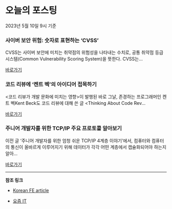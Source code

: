# 오늘의 포스팅 
2023년 5월 10일 9시 기준 

### 사이버 보안 위험: 숫자로 표현하는 ‘CVSS’ 

 CVSS는 사이버 보안에 미치는 취약점의 위험성을 나타내는 수치로, 공통 취약점 등급 시스템(Common Vulnerability Scoring System)을 뜻한다. CVSS는... 

 [바로가기](https://yozm.wishket.com/magazine/detail/2009/) 

### 코드 리뷰에 ‘켄트 벡’의 아이디어 접목하기 

 <코드 리뷰가 개발 문화에 미치는 영향>이 발행된 바로 그날, 존경하는 프로그래머인 켄트 벡Kent Beck도 코드 리뷰에 대해 쓴 글 <Thinking About Code Rev... 

 [바로가기](https://yozm.wishket.com/magazine/detail/2007/) 

### 주니어 개발자를 위한 TCP/IP 주요 프로토콜 알아보기 

 이전 글 ‘주니어 개발자를 위한 엄청 쉬운 TCP/IP 4계층 이야기’에서, 컴퓨터와 컴퓨터의 통신이 올바르게 이루어지기 위해 데이터가 각각 어떤 계층에서 캡슐화되어야 하는지 알아... 

 [바로가기](https://yozm.wishket.com/magazine/detail/2005/) 

---

**참조 링크**

- [Korean FE article](https://kofearticle.substack.com) 

- [요즘 IT](https://yozm.wishket.com/magazine) 

